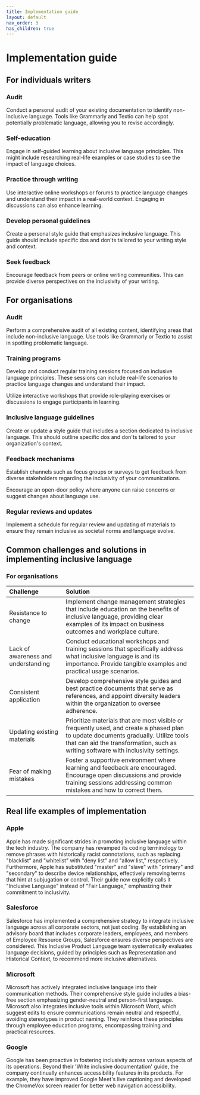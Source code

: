 ```yaml
---
title: Implementation guide
layout: default
nav_order: 3
has_children: true
---
```

# Implementation guide

## For individuals writers

### Audit

Conduct a personal audit of your existing documentation to identify non-inclusive language. Tools like Grammarly and Textio can help spot potentially problematic language, allowing you to revise accordingly.

### Self-education

Engage in self-guided learning about inclusive language principles. This might include researching real-life examples or case studies to see the impact of language choices.

### Practice through writing

Use interactive online workshops or forums to practice language changes and understand their impact in a real-world context. Engaging in discussions can also enhance learning.

### Develop personal guidelines

Create a personal style guide that emphasizes inclusive language. This guide should include specific dos and don'ts tailored to your writing style and context.

### Seek feedback

Encourage feedback from peers or online writing communities. This can provide diverse perspectives on the inclusivity of your writing.

## For organisations

### Audit

Perform a comprehensive audit of all existing content, identifying areas that include non-inclusive language. Use tools like Grammarly or Textio to assist in spotting problematic language.

### Training programs

Develop and conduct regular training sessions focused on inclusive language principles. These sessions can include real-life scenarios to practice language changes and understand their impact.

Utilize interactive workshops that provide role-playing exercises or discussions to engage participants in learning.

### Inclusive language guidelines

Create or update a style guide that includes a section dedicated to inclusive language. This should outline specific dos and don'ts tailored to your organization's context.

### Feedback mechanisms

Establish channels such as focus groups or surveys to get feedback from diverse stakeholders regarding the inclusivity of your communications.

Encourage an open-door policy where anyone can raise concerns or suggest changes about language use.

### Regular reviews and updates

Implement a schedule for regular review and updating of materials to ensure they remain inclusive as societal norms and language evolve.

## Common challenges and solutions in implementing inclusive language

### For organisations

| Challenge                             | Solution                                                                                                                                                                                                                                                                                                                         |
| :------------------------------------ | :--------------------------------------------------------------------------------------------------------------------------------------------------------------------------------------------------------------------------------------------------------------------------------------------------------------------------------- |
| Resistance to change                  | Implement change management strategies that include education on the benefits of inclusive language, providing clear examples of its impact on business outcomes and workplace culture.                                                                                                                                           |
| Lack of awareness and understanding | Conduct educational workshops and training sessions that specifically address what inclusive language is and its importance. Provide tangible examples and practical usage scenarios.                                                                                                                                             |
| Consistent application                | Develop comprehensive style guides and best practice documents that serve as references, and appoint diversity leaders within the organization to oversee adherence.                                                                                                                                                            |
| Updating existing materials           | Prioritize materials that are most visible or frequently used, and create a phased plan to update documents gradually. Utilize tools that can aid the transformation, such as writing software with inclusivity settings.                                                                                                         |
| Fear of making mistakes               | Foster a supportive environment where learning and feedback are encouraged. Encourage open discussions and provide training sessions addressing common mistakes and how to correct them.                                                                                                                                         |

## Real life examples of implementation

### Apple

Apple has made significant strides in promoting inclusive language within the tech industry. The company has revamped its coding terminology to remove phrases with historically racist connotations, such as replacing "blacklist" and "whitelist" with "deny list" and "allow list," respectively. Furthermore, Apple has substituted "master" and "slave" with "primary" and "secondary" to describe device relationships, effectively removing terms that hint at subjugation or control. Their guide now explicitly calls it "Inclusive Language" instead of "Fair Language," emphasizing their commitment to inclusivity.

### Salesforce

Salesforce has implemented a comprehensive strategy to integrate inclusive language across all corporate sectors, not just coding. By establishing an advisory board that includes corporate leaders, employees, and members of Employee Resource Groups, Salesforce ensures diverse perspectives are considered. This Inclusive Product Language team systematically evaluates language decisions, guided by principles such as Representation and Historical Context, to recommend more inclusive alternatives.

### Microsoft

Microsoft has actively integrated inclusive language into their communication methods. Their comprehensive style guide includes a bias-free section emphasizing gender-neutral and person-first language. Microsoft also integrates inclusive tools within Microsoft Word, which suggest edits to ensure communications remain neutral and respectful, avoiding stereotypes in product naming. They reinforce these principles through employee education programs, encompassing training and practical resources.

### Google

Google has been proactive in fostering inclusivity across various aspects of its operations. Beyond their 'Write inclusive documentation' guide, the company continually enhances accessibility features in its products. For example, they have improved Google Meet's live captioning and developed the ChromeVox screen reader for better web navigation accessibility.
